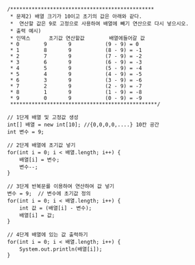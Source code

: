 
		/***********************************************
		 * 문제2) 배열 크기가 10이고 초기의 값은 아래와 같다.
		 *  연산할 값은 9로 고정으로 사용하여 배열에 빼기 연산으로 다시 넣으시오.
		 * 출력 예시)
		 * 인덱스		초기값	연산할값		배열에들어갈 값
		 * 0		9		9			(9 - 9) = 0
		 * 1		8		9			(8 - 9) = -1
		 * 2		7		9			(7 - 9) = -2
		 * 3		6		9			(6 - 9) = -3
		 * 4		5		9			(5 - 9) = -4
		 * 5		4		9			(4 - 9) = -5
		 * 6		3		9			(3 - 9) = -6
		 * 7		2		9			(2 - 9) = -7
		 * 8		1		9			(1 - 9) = -8
		 * 9		0		9			(0 - 9) = -9
		 ************************************************/

		// 1단계 배열 및 고정값 생성
		int[] 배열 = new int[10]; //{0,0,0,0,....} 10칸 공간
		int 변수 = 9;
		
		// 2단계 배열에 초기값 넣기
		for(int i = 0; i < 배열.length; i++) {
			배열[i] = 변수;
			변수--;
		}
		
		// 3단계 반복문를 이용하여 연산하여 값 넣기
		변수 = 9;  // 변수에 초기값 정의
		for(int i = 0; i < 배열.length; i++) {
			int 값 = (배열[i] - 변수);
			배열[i] = 값;
		}
		
		// 4단계 배열에 있는 값 출력하기
		for(int i = 0; i < 배열.length; i++) {
			System.out.println(배열[i]);
		}
